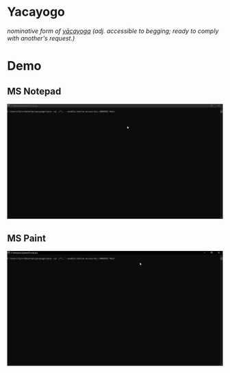 # Yacayogo
*nominative form of [yācayoga](https://www.wisdomlib.org/definition/yacayoga) (adj. accessible to begging; ready to comply with another's request.)*
# Demo
## MS Notepad
![Notepad Demo](demoNotepad.gif)
## MS Paint
![MS Paint Demo](demoPaint.gif)

